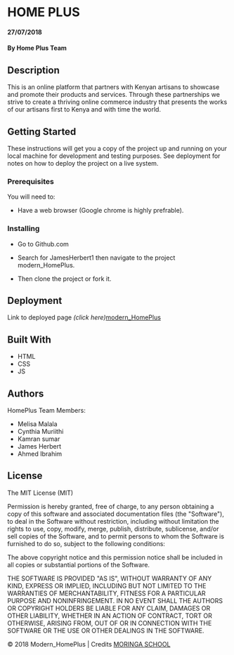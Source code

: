 # HOME PLUS

#### 27/07/2018
#### By **Home Plus Team**

## Description

This is an online platform that partners with Kenyan artisans to showcase and promote their products and services. Through these partnerships we strive to create a thriving online commerce industry that presents the works of our artisans first to Kenya and with time the world.
## Getting Started

These instructions will get you a copy of the project up and running on your local machine for development and testing purposes. See deployment for notes on how to deploy the project on a live system.

### Prerequisites

You will need to: 

* Have a web browser (Google chrome is highly prefrable).


### Installing

* Go to Github.com

* Search for JamesHerbert1 then navigate to the project modern_HomePlus.

* Then clone the project or fork it.

## Deployment

Link to deployed page _(click here)_<a href=https://JamesHerbert1.github.io/modern_HomePlus/ title="Title">modern_HomePlus</a>
## Built With

* HTML
* CSS
* JS

## Authors

HomePlus Team Members:
* Melisa Malala
* Cynthia Muriithi
* Kamran sumar
* James Herbert
* Ahmed Ibrahim


## License

The MIT License (MIT)

Permission is hereby granted, free of charge, to any person obtaining a copy of this software and associated documentation files (the "Software"), to deal in the Software without restriction, including without limitation the rights to use, copy, modify, merge, publish, distribute, sublicense, and/or sell copies of the Software, and to permit persons to whom the Software is furnished to do so, subject to the following conditions:

The above copyright notice and this permission notice shall be included in all copies or substantial portions of the Software.

THE SOFTWARE IS PROVIDED "AS IS", WITHOUT WARRANTY OF ANY KIND, EXPRESS OR IMPLIED, INCLUDING BUT NOT LIMITED TO THE WARRANTIES OF MERCHANTABILITY, FITNESS FOR A PARTICULAR PURPOSE AND NONINFRINGEMENT. IN NO EVENT SHALL THE AUTHORS OR COPYRIGHT HOLDERS BE LIABLE FOR ANY CLAIM, DAMAGES OR OTHER LIABILITY, WHETHER IN AN ACTION OF CONTRACT, TORT OR OTHERWISE, ARISING FROM, OUT OF OR IN CONNECTION WITH THE SOFTWARE OR THE USE OR OTHER DEALINGS IN THE SOFTWARE.

&copy; 2018 Modern_HomePlus | Credits <a href="http://moringaschool.com/" title="Title">MORINGA SCHOOL</a>
